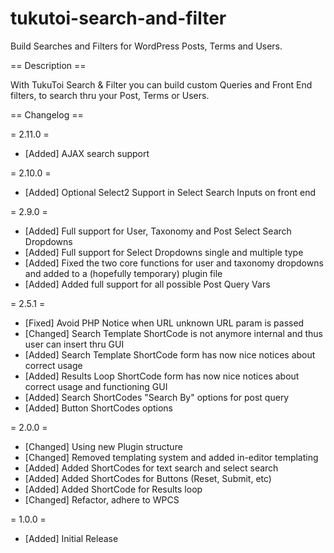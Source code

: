 # tukutoi-search-and-filter

Build Searches and Filters for WordPress Posts, Terms and Users.

== Description ==

With TukuToi Search & Filter you can build custom Queries and Front End filters, to search thru your Post, Terms or Users.

== Changelog ==

= 2.11.0 =
* [Added] AJAX search support

= 2.10.0 =
* [Added] Optional Select2 Support in Select Search Inputs on front end

= 2.9.0 =
* [Added] Full support for User, Taxonomy and Post Select Search Dropdowns
* [Added] Full support for Select Dropdowns single and multiple type
* [Added] Fixed the two core functions for user and taxonomy dropdowns and added to a (hopefully temporary) plugin file
* [Added] Added full support for all possible Post Query Vars

= 2.5.1 =
* [Fixed] Avoid PHP Notice when URL unknown URL param is passed
* [Changed] Search Template ShortCode is not anymore internal and thus user can insert thru GUI
* [Added] Search Template ShortCode form has now nice notices about correct usage
* [Added] Results Loop ShortCode form has now nice notices about correct usage and functioning GUI
* [Added] Search ShortCodes "Search By" options for post query
* [Added] Button ShortCodes options

= 2.0.0 =
* [Changed] Using new Plugin structure
* [Changed] Removed templating system and added in-editor templating
* [Added] Added ShortCodes for text search and select search
* [Added] Added ShortCodes for Buttons (Reset, Submit, etc)
* [Added] Added ShortCode for Results loop
* [Changed] Refactor, adhere to WPCS

= 1.0.0 =
* [Added] Initial Release
